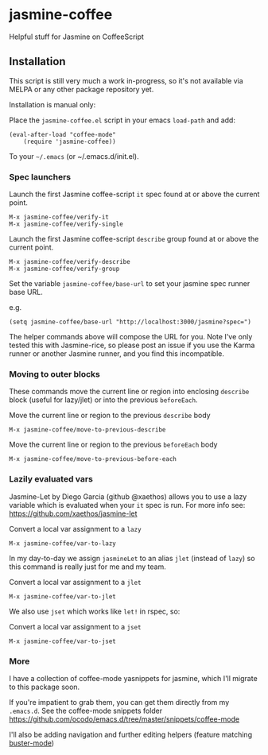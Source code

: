 # jasmine-coffee

Helpful stuff for Jasmine on CoffeeScript

## Installation

This script is still very much a work in-progress, so it's not
available via MELPA or any other package repository yet. 

Installation is manual only:

Place the `jasmine-coffee.el` script in your emacs `load-path` and add:

    (eval-after-load "coffee-mode"
        (require 'jasmine-coffee))

To your `~/.emacs` (or ~/.emacs.d/init.el).

### Spec launchers

Launch the first Jasmine coffee-script `it` spec found at or above the
current point.

    M-x jasmine-coffee/verify-it
    M-x jasmine-coffee/verify-single

Launch the first Jasmine coffee-script `describe` group found at or
above the current point.

    M-x jasmine-coffee/verify-describe
    M-x jasmine-coffee/verify-group

Set the variable `jasmine-coffee/base-url` to set your jasmine spec runner base URL.

e.g.
   
    (setq jasmine-coffee/base-url "http://localhost:3000/jasmine?spec=")

The helper commands above will compose the URL for you.  Note I've
only tested this with Jasmine-rice, so please post an issue if you use
the Karma runner or another Jasmine runner, and you find this
incompatible.

### Moving to outer blocks

These commands move the current line or region into enclosing `describe`
block (useful for lazy/jlet) or into the previous `beforeEach`.

Move the current line or region to the previous `describe` body

    M-x jasmine-coffee/move-to-previous-describe

Move the current line or region to the previous `beforeEach` body

    M-x jasmine-coffee/move-to-previous-before-each

### Lazily evaluated vars

Jasmine-Let by Diego Garcia (github @xaethos) allows you to use a lazy
variable which is evaluated when your `it` spec is run. For more info
see: https://github.com/xaethos/jasmine-let

Convert a local var assignment to a `lazy`

    M-x jasmine-coffee/var-to-lazy

In my day-to-day we assign `jasmineLet` to an alias `jlet` (instead of
`lazy`) so this command is really just for me and my team.

Convert a local var assignment to a `jlet`

    M-x jasmine-coffee/var-to-jlet

We also use `jset` which works like `let!` in rspec, so:

Convert a local var assignment to a `jset`

    M-x jasmine-coffee/var-to-jset

### More

I have a collection of coffee-mode yasnippets for jasmine, which I'll
migrate to this package soon. 

If you're impatient to grab them, you can get them directly from my
`.emacs.d`.  See the coffee-mode snippets folder
https://github.com/ocodo/emacs.d/tree/master/snippets/coffee-mode

I'll also be adding navigation and further editing helpers (feature
matching
[buster-mode](https://gitorious.org/buster/buster-mode/source/c9d4b6b6f85283e18363c8236620905f58110831:buster-mode.el))
